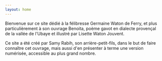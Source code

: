 ```yaml
---
layout: home
---
```

Bienvenue sur ce site dédié à la félibresse Germaine Waton de Ferry, et plus particulièrement à son ouvrage Benoita, poème gavot en dialecte provençal de la vallée de l'Ubaye et illustré par Lisette Waton Jouvent.

Ce site a été créé par Samy Rabih, son arrière-petit-fils, dans le but de faire connaître cet ouvrage, mais aussi d'en présenter à terme une version numérisée, accessible au plus grand nombre.